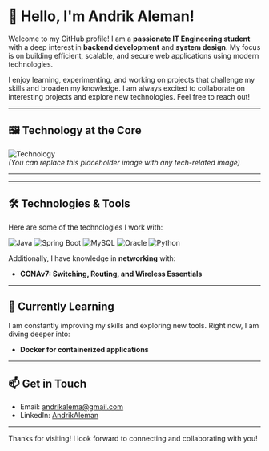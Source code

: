 # 👋 Hello, I'm Andrik Aleman!

Welcome to my GitHub profile! I am a **passionate IT Engineering student** with a deep interest in **backend development** and **system design**. My focus is on building efficient, scalable, and secure web applications using modern technologies.

I enjoy learning, experimenting, and working on projects that challenge my skills and broaden my knowledge. I am always excited to collaborate on interesting projects and explore new technologies. Feel free to reach out!

---

## 🖼️ Technology at the Core

![Technology](https://via.placeholder.com/800x400.png?text=Technology+and+Innovation)  
*(You can replace this placeholder image with any tech-related image)*

---
---

## 🛠️ Technologies & Tools

Here are some of the technologies I work with:

![Java](https://img.shields.io/badge/Java-ED8B00?style=for-the-badge&logo=java&logoColor=white)
![Spring Boot](https://img.shields.io/badge/Spring%20Boot-6DB33F?style=for-the-badge&logo=spring-boot&logoColor=white)
![MySQL](https://img.shields.io/badge/MySQL-4479A1?style=for-the-badge&logo=mysql&logoColor=white)
![Oracle](https://img.shields.io/badge/Oracle-F80000?style=for-the-badge&logo=oracle&logoColor=white)
![Python](https://img.shields.io/badge/Python-3776AB?style=for-the-badge&logo=python&logoColor=white)

Additionally, I have knowledge in **networking** with:

- **CCNAv7: Switching, Routing, and Wireless Essentials**
---

## 🌱 Currently Learning

I am constantly improving my skills and exploring new tools. Right now, I am diving deeper into:

- **Docker for containerized applications**

---

## 📫 Get in Touch

- Email: [andrikalema@gmail.com](mailto:andrikalema@gmail.com)
- LinkedIn: [AndrikAleman](https://linkedin.com/in/andrik-alemán-santiago-67498720b)

---

Thanks for visiting! I look forward to connecting and collaborating with you!

<!--
**AndrikAleman/AndrikAleman** is a ✨ _special_ ✨ repository because its `README.md` (this file) appears on your GitHub profile.

Here are some ideas to get you started:

- 🔭 I’m currently working on ...
- 🌱 I’m currently learning ...
- 👯 I’m looking to collaborate on ...
- 🤔 I’m looking for help with ...
- 💬 Ask me about ...
- 📫 How to reach me: ...
- 😄 Pronouns: ...
- ⚡ Fun fact: ...
-->
